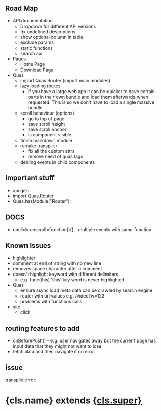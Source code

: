 ## Road Map
* API documentation
  * Dropdown for different API versions
  * fix undefined descriptions
  * show optional column in table
  * exclude params
  * static functions
  * search api
* Pages
  * Home Page
  * Download Page
* Quas
  * import Quas.Router (import main modules)
  * lazy loading routes
    * if you have a large web app it can be quicker to have certain parts in their own bundle and load them afterwards when requested. This is so we don't have to load a single massive bundle
  * scroll behaviour (options)
    * go to top of page
    * save scroll height
    * save scroll anchor
    * is component visible
  * finish markdown module
  * remake transpiler
    * fix all the custom attrs
    * remove need of quas tags
  * dealing events in child components


## important stuff
* api gen
* import Quas.Router
* Quas.hasModule("Router");

## DOCS
  * onclick-onscroll=function(){} - multiple events with same function

## Known Issues
* highlighter:
 * comment at end of string with no new line
 * removes space character after a comment
 * doesn't highlight keyword with different delimiters
   * e.g. func(this) 'this' key word is never highlighted
* Quas
  * ensure async load meta data can be crawled by search engine
  * router with url values e.g. /video?w=123
  * problems with functions calls
* site
  * click

## routing features to add
* onBeforePush() - e.g. user navigates away but the current page has input data that they might not want to lose
* fetch data and then navigate if no error


## issue
transpile error:
<quas>
  <h1>
    {cls.name}
    <span>
      extends
      <a href="/api/{cls.super}" target="push">{cls.super}</a>
    </span>
  </h1>
</quas>
